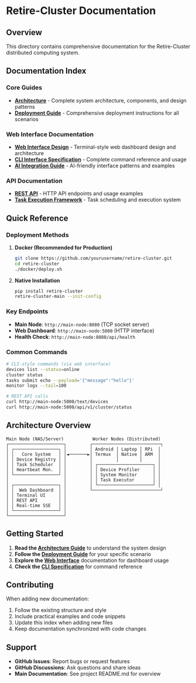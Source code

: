 # Retire-Cluster Documentation

## Overview

This directory contains comprehensive documentation for the Retire-Cluster distributed computing system.

## Documentation Index

### Core Guides

- **[Architecture](architecture.md)** - Complete system architecture, components, and design patterns
- **[Deployment Guide](deployment-guide.md)** - Comprehensive deployment instructions for all scenarios

### Web Interface Documentation

- **[Web Interface Design](web-interface-design.md)** - Terminal-style web dashboard design and architecture
- **[CLI Interface Specification](cli-interface-specification.md)** - Complete command reference and usage
- **[AI Integration Guide](ai-integration-guide.md)** - AI-friendly interface patterns and examples

### API Documentation

- **[REST API](rest_api.md)** - HTTP API endpoints and usage examples
- **[Task Execution Framework](task_execution_framework.md)** - Task scheduling and execution system

## Quick Reference

### Deployment Methods

1. **Docker (Recommended for Production)**
   ```bash
   git clone https://github.com/yourusername/retire-cluster.git
   cd retire-cluster
   ./docker/deploy.sh
   ```

2. **Native Installation**
   ```bash
   pip install retire-cluster
   retire-cluster-main --init-config
   ```

### Key Endpoints

- **Main Node**: `http://main-node:8080` (TCP socket server)
- **Web Dashboard**: `http://main-node:5000` (HTTP interface)
- **Health Check**: `http://main-node:8080/api/health`

### Common Commands

```bash
# CLI-style commands (via web interface)
devices list --status=online
cluster status
tasks submit echo --payload='{"message":"hello"}'
monitor logs --tail=100

# REST API calls
curl http://main-node:5000/text/devices
curl http://main-node:5000/api/v1/cluster/status
```

## Architecture Overview

```
Main Node (NAS/Server)           Worker Nodes (Distributed)
┌─────────────────────┐         ┌──────────────────────────┐
│ ┌─────────────────┐ │         │ Android │ Laptop │ RPi  │
│ │   Core System   │ │◄───────►│ Termux  │ Native │ ARM  │
│ │ Device Registry │ │         │         │        │      │
│ │ Task Scheduler  │ │         │ ┌─────────────────────┐ │
│ │ Heartbeat Mon.  │ │         │ │ Device Profiler     │ │
│ └─────────────────┘ │         │ │ System Monitor      │ │
│                     │         │ │ Task Executor       │ │
│ ┌─────────────────┐ │         │ └─────────────────────┘ │
│ │  Web Dashboard  │ │         └──────────────────────────┘
│ │ Terminal UI     │ │
│ │ REST API        │ │
│ │ Real-time SSE   │ │
│ └─────────────────┘ │
└─────────────────────┘
```

## Getting Started

1. **Read the [Architecture Guide](architecture.md)** to understand the system design
2. **Follow the [Deployment Guide](deployment-guide.md)** for your specific scenario
3. **Explore the [Web Interface](web-interface-design.md)** documentation for dashboard usage
4. **Check the [CLI Specification](cli-interface-specification.md)** for command reference

## Contributing

When adding new documentation:

1. Follow the existing structure and style
2. Include practical examples and code snippets
3. Update this index when adding new files
4. Keep documentation synchronized with code changes

## Support

- **GitHub Issues**: Report bugs or request features
- **GitHub Discussions**: Ask questions and share ideas
- **Main Documentation**: See project README.md for overview
